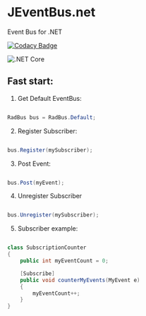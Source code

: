 # JEventBus.net

Event Bus for .NET

[![Codacy Badge](https://api.codacy.com/project/badge/Grade/29e6567aa96e424baf15ad086bbb4276)](https://app.codacy.com/manual/Radomiej/JEventBus.net?utm_source=github.com&utm_medium=referral&utm_content=Radomiej/JEventBus.net&utm_campaign=Badge_Grade_Settings)

![.NET Core](https://github.com/Radomiej/JEventBus.net/workflows/.NET%20Core/badge.svg)

## Fast start:

1. Get Default EventBus:

```csharp 

RadBus bus = RadBus.Default;

```

2. Register Subscriber:

```csharp 

bus.Register(mySubscriber);

```

3. Post Event:

```csharp 

bus.Post(myEvent);

```

4. Unregister Subscriber

```csharp 

bus.Unregister(mySubscriber);

```

5. Subscriber example:

```csharp 

class SubscriptionCounter
{
    public int myEventCount = 0;

    [Subscribe]
    public void counterMyEvents(MyEvent e)
    {
        myEventCount++;
    }
}

```
